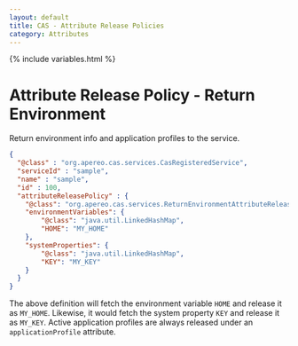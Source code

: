 ```yaml
---
layout: default
title: CAS - Attribute Release Policies
category: Attributes
---
```


{% include variables.html %}

# Attribute Release Policy - Return Environment

Return environment info and application profiles to the service.

```json
{
  "@class" : "org.apereo.cas.services.CasRegisteredService",
  "serviceId" : "sample",
  "name" : "sample",
  "id" : 100,
  "attributeReleasePolicy" : {
    "@class": "org.apereo.cas.services.ReturnEnvironmentAttributeReleasePolicy",
    "environmentVariables": {
        "@class": "java.util.LinkedHashMap",
        "HOME": "MY_HOME"
    },
    "systemProperties": { 
        "@class": "java.util.LinkedHashMap", 
        "KEY": "MY_KEY" 
    }
  }
}
```
      
The above definition will fetch the environment variable `HOME` and release it as `MY_HOME`. Likewise,
it would fetch the system property `KEY` and release it as `MY_KEY`. Active application profiles 
are always released under an `applicationProfile` attribute.
